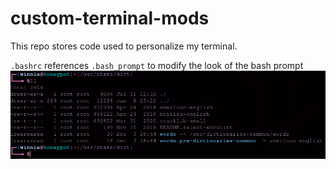 # custom-terminal-mods
This repo stores code used to personalize my terminal.

`.bashrc` references `.bash_prompt` to modify the look of the bash prompt
![Modified bash prompt](terminal01.png "Terminal01")
